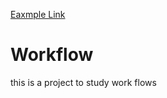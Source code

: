 <a target="_blank" href="http://kickassbrocksamson.github.io/workflows">Eaxmple Link</a>

# Workflow

this is a project to study work flows